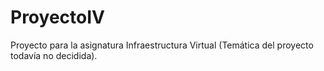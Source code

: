 # ProyectoIV

Proyecto para la asignatura Infraestructura Virtual (Temática del proyecto todavía no decidida).
